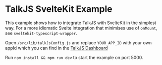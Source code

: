 # TalkJS SvelteKit Example

This example shows how to integrate TalkJS with SvelteKit in the simplest way. For a more idiomatic Svelte integration that minimises use of `onMount`, see `sveltekit-typescript-wrapper`.

Open `/src/lib/talkJsConfig.js` and replace `YOUR_APP_ID` with your own appId which you can find in the [TalkJS Dashboard](https://talkjs.com/dashboard)

Run `npm install && npm run dev` to start the example on port 5000.

